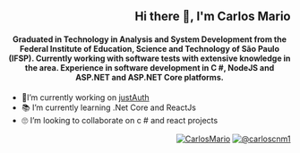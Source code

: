 <h2 align="right">
  Hi there 👋, I'm Carlos Mario
</h2>  

<h4 align="center">
  <strong>
    Graduated in Technology in Analysis and System Development from the Federal Institute of Education, Science and Technology of São Paulo (IFSP). Currently working with software tests with extensive knowledge in the area. Experience in software development in C #, NodeJS and ASP.NET and ASP.NET Core platforms.
  </strong>
</h4>

- 🔨I’m currently working on [justAuth](https://github.com/carloscnM/justauth)
- 📚 I’m currently learning .Net Core and ReactJs
- 🙄 I’m looking to collaborate on c # and react projects





<p align="right">
  <a href="https://www.linkedin.com/in/carlos-mario-oliveira-3b58b0114" target="_blank"><img align="center" src="https://user-images.githubusercontent.com/32484259/91908874-9b157600-ec82-11ea-874d-cd84bf1ffb0e.png" alt="CarlosMario"  /></a>
  <a href="https://www.instagram.com/carloscnm1/" target="_blank"><img align="center" src="https://user-images.githubusercontent.com/32484259/91908873-9a7cdf80-ec82-11ea-9cfa-ce5906792786.png" alt="@carloscnm1"  /></a>  
</p>


